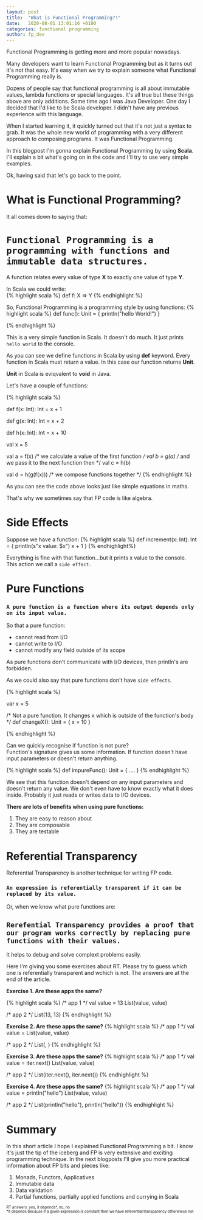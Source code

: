 ```yaml
---
layout: post
title:  "What is Functional Programming?!"
date:   2020-08-01 13:01:16 +0100
categories: functional programming
author: fp_dev
---
```


Functional Programming is getting more and more popular nowadays.  

Many developers want to learn Functional Programming but as it turns out it's not that easy.
It's easy when we try to explain someone what Functional Programming really is.  

Dozens of people say that functional programming is all about immutable values, lambda functions or special languages.
It's all true but these things above are only additions.
Some time ago I was Java Developer. One day I decided that I'd like to be Scala developer. I didn't have any previous experience with this language.

When I started learning it, it quickly turned out that it's not just a syntax to grab. It was the whole new world of programming with a very different approach to composing programs. It was Functional Programming.

In this blogpost I'm gonna explain Functional Programming by using **Scala**. I'll explain a bit what's going on in the
code and I'll try to use very simple examples.

Ok, having said that let's go back to the point.

# What is Functional Programming?
It all comes down to saying that:
# `Functional Programming is a programming with functions and immutable data structures.`
A function relates every value of type **X** to exactly one value of type **Y**.

In Scala we could write:  
{% highlight scala %}
def f: X => Y
{% endhighlight %}


So, Functional Programming is a programming style by using functions:
{% highlight scala %}
def func(): Unit = {
    println("hello World!")
}

{% endhighlight %}

This is a very simple function in Scala. It doesn't do much. It just prints `hello world` to the console.

As you can see we define functions in Scala by using **def** keyword. Every function in Scala must return a value. In
this case our function returns **Unit**.  

**Unit** in Scala is eviqvalent to **void** in Java.

Let's have a couple of functions:

{% highlight scala %}

def f(x: Int): Int = x + 1

def g(x: Int): Int = x + 2

def h(x: Int): Int = x + 10

val x = 5

val a = f(x) /* we calculate a value of the first function */
val b = g(a) /* and we pass it to the next function then */
val c = h(b)

val d = h(g(f(x))) /* we compose functions together */
{% endhighlight %}

As you can see the code above looks just like simple equations in maths.

That's why we sometimes say that FP code is like algebra.

# Side Effects
Suppose we have a function: 
{% highlight scala %}
def increment(x: Int): Int = {
  println(s"x value: $x")
  x + 1
}
{% endhighlight%}

Everything is fine with that function...but it prints x value to the console.  
This action we call a `side effect.`

# Pure Functions

### `A pure function is a function where its output depends only on its input value.`  

So that a pure function:
* cannot read from I/O
* cannot write to I/O
* cannot modify any field outside of its scope

As pure functions don't communicate with I/O devices, then println's are forbidden.

As we could also say that pure functions don't have `side effects`.

{% highlight scala %}

var x = 5

/* Not a pure function. It changes x which is outside of the function's body */
def changeX(): Unit = {
  x = 10
}

{% endhighlight %}

Can we quickly recognise if function is not pure?  
Function's signature gives us some information. If function doesn't have input parameters or doesn't return anything.  

{% highlight scala %}
def impureFunc(): Unit = {
  ....
}
{% endhighlight %}

We see that this function doesn't depend on any input parameters and doesn't return any value.
We don't even have to know exactly what it does inside. Probably it just reads or writes data to I/O devices.

**There are lots of benefits when using pure functions:**
1. They are easy to reason about
2. They are composable
3. They are testable

# Referential Transparency
Referential Transparency is another technique for writing FP code.
### `An expression is referentially transparent if it can be replaced by its value.`

Or, when we know what pure functions are:

## `Rerefential Transparency provides a proof that our program works correctly by replacing pure functions with their values.`

It helps to debug and solve complext problems easily.

Here I'm giving you some exercises about RT. Please try to guess which one is referentially transparent and wchich is
not. The answers are at the end of the article.

**Exercise 1. Are these apps the same?**

{% highlight scala %}
  /* app 1 */
  val value = 13
  List(value, value)

  /* app 2 */
  List(13, 13)
{% endhighlight %}

**Exercise 2. Are these apps the same?**
{% highlight scala %}
  /* app 1 */
  val value = <expr>
  List(value, value)

  /* app 2 */
  List(<expr>, <expr>)
{% endhighlight %}

**Exercise 3. Are these apps the same?**
{% highlight scala %}
  /* app 1 */
  val value = iter.next()
  List(value, value)

  /* app 2 */
  List(iter.next(), iter.next())
{% endhighlight %}

**Exercise 4. Are these apps the same?**
{% highlight scala %}
  /* app 1 */
  val value = println("hello")
  List(value, value)

  /* app 2 */
  List(println("hello"), println("hello"))
{% endhighlight %}
# Summary
In this short article I hope I explained Functional Programming a bit. I know it's just the tip of the iceberg and FP is
very extensive and exciting programming technique. In the next blogposts I'll give you more practical information about
FP bits and pieces like:
1. Monads, Functors, Applicatives
2. Immutable data
3. Data validation
4. Partial functions, partially applied functions and currying in Scala


<sup><sub>RT answers: yes, it depends*, no, no</sub></sup>  
<sup><sub>*it depends because if a given expression is constant then we have referential transparency otherwiese not</sub></sup>


